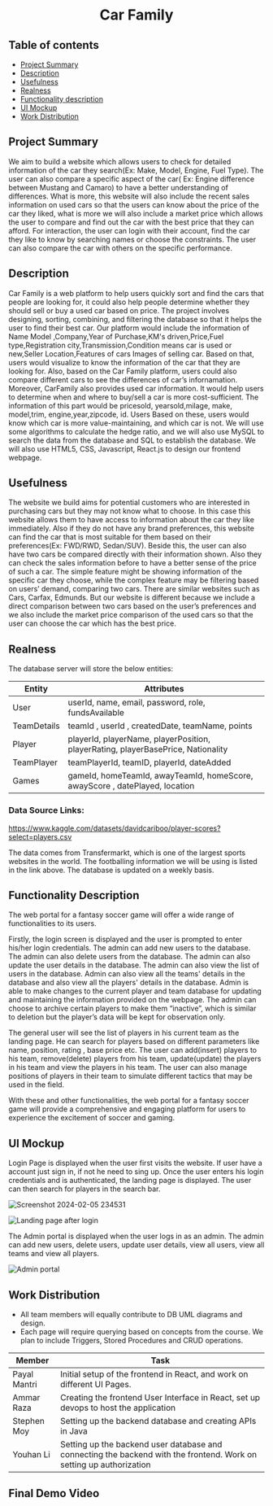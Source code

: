 <h1 align="center">Car Family </h1>

## Table of contents

- [Project Summary](#project-summary)
- [Description](#description)
- [Usefulness](#usefulness)
- [Realness](#realness)
- [Functionality description](#functionality-description)
- [UI Mockup](#ui-mockup)
- [Work Distribution](#work-distribution)
## Project Summary
We aim to build a website which allows users to check for detailed information of the car they search(Ex: Make, Model, Engine, Fuel Type). The user can also compare a specific aspect of the car( Ex: Engine difference between Mustang and Camaro)  to have a better understanding of differences. What is more, this website will also include the recent sales information on used cars so that the users can know about the price of the car they liked, what is more we will also include a market price which allows the user to compare and find out the car with the best price that they can afford. For interaction, the user can login with their account, find the car they like to know by searching names or choose the constraints. The user can also compare the car with others on the specific performance.
## Description
Car Family is a web platform to help users quickly sort and find the cars that people are looking for, it could also help people determine whether they should sell or buy a used car based on price. The project involves designing, sorting, combining, and filtering the database so that it helps the user to find their best car. Our platform would include the information of Name Model ,Company,Year of Purchase,KM's driven,Price,Fuel type,Registration city,Transmission,Condition means car is used or new,Seller Location,Features of cars Images of selling car.  Based on that, users would visualize to know the information of the car that they are looking for. Also, based on the Car Family platform, users could also compare different cars to see the differences of car’s infornamation. Moreover, CarFamily also provides used car information. It would help users to determine when and where to buy/sell a car is more cost-sufficient. The information of this part would be pricesold, yearsold,milage, make, model,trim, engine,year,zipcode, id.    Users  Based on these, users would know which car is more value-maintaining, and which car is not.   We will use some algorithms to calculate the hedge ratio, and we will also use MySQL to search the data from the database and SQL to establish the database. We will also use HTML5, CSS, Javascript, React.js to design our frontend webpage.


## Usefulness
The website we build aims for potential customers who are interested in purchasing cars but they may not know what to choose. In this case this website allows them to have access to information about the car they like immediately. Also if they do not have any brand preferences, this website can find the car that is most suitable for them based on their preferences(Ex: FWD/RWD, Sedan/SUV). Beside this, the user can also have two cars be compared directly with their information shown. Also they can check the sales information before to have a better sense of the price of such a car. The simple feature might be showing information of the specific car they choose, while the complex feature may be filtering based on users’ demand, comparing two cars. 
There are similar websites such as Cars, Carfax, Edmunds. But our website is different because we include a direct comparison between two cars based on the user’s preferences and we also include the market price comparison of the used cars so that the user can choose the car which has the best price.


## Realness
The database server will store the below entities:


|   Entity    |   Attributes                 |  
| ----------- | -----------------------------| 
| User        |    userId, name, email, password, role, fundsAvailable |
| TeamDetails | teamId , userId , createdDate, teamName, points |
| Player      |    playerId, playerName, playerPosition, playerRating, playerBasePrice, Nationality |
| TeamPlayer | teamPlayerId, teamID, playerId, dateAdded |
| Games | gameId, homeTeamId, awayTeamId, homeScore, awayScore , datePlayed, location |




### Data Source Links: <br /> 
https://www.kaggle.com/datasets/davidcariboo/player-scores?select=players.csv

The data comes from Transfermarkt, which is one of the largest sports websites in the world. The footballing information we will be using is listed in the link above. The database is updated on a weekly basis.


## Functionality Description
The web portal for a fantasy soccer game will offer a wide range of functionalities to its users.

Firstly, the login screen is displayed and the user is prompted to enter his/her login credentials. 
The admin can add new users to the database. The admin can also delete users from the database. The admin can also update the user details in the database. The admin can also view the list of users in the database. Admin can also view all the teams' details in the database and also view all the players' details in the database. Admin is able to make changes to the current player and team database for updating and maintaining the information provided on the webpage. The admin can choose to archive certain players to make them “inactive”, which is similar to deletion but the player’s data will be kept for observation only.

The general user will see the list of players in his current team as the landing page. He can search for players based on different parameters like name, position, rating , base price etc. The user can add(insert) players to his team, remove(delete) players from his team, update(update) the players in his team and view the players in his team. The user can also manage positions of players in their team to simulate different tactics that may be used in the field. 

With these and other functionalities, the web portal for a fantasy soccer game will provide a comprehensive and engaging platform for users to experience the excitement of soccer and gaming.

## UI Mockup

Login Page is displayed when the user first visits the website. If user have a account just sign in, if not he need to sing up.
Once the user enters his login credentials and is authenticated, the landing page is displayed. The user can then search for players  in the search bar. 

![Screenshot 2024-02-05 234531](https://github.com/cs411-alawini/sp24-cs411-team088-Chaseb/assets/90883274/fe0e6ce3-490a-401b-881e-43e7a440e4c4)


![Landing page after login](UIMockup/LandingPage.png "Landing Page.")

The Admin portal is displayed when the user logs in as an admin. The admin can add new users, delete users, update user details, view all users, view all teams and view all players.

![Admin portal](UIMockup/AdminPortal.png "Admin Portal.")
## Work Distribution

- All team members will equally contribute to DB UML diagrams and design.
- Each page will require querying based on concepts from the course. We plan to include Triggers, Stored Procedures and CRUD operations.


| Member | Task |
| --- | --- |
| Payal Mantri | Initial setup of the frontend in React, and work on different UI Pages. |
| Ammar Raza | Creating the frontend User Interface in React, set up devops to host the application|
| Stephen Moy | Setting up the backend database and creating APIs in Java |
| Youhan Li | Setting up the backend user database and connecting the backend with the frontend. Work on setting up authorization |


 ## Final Demo Video


</br>
